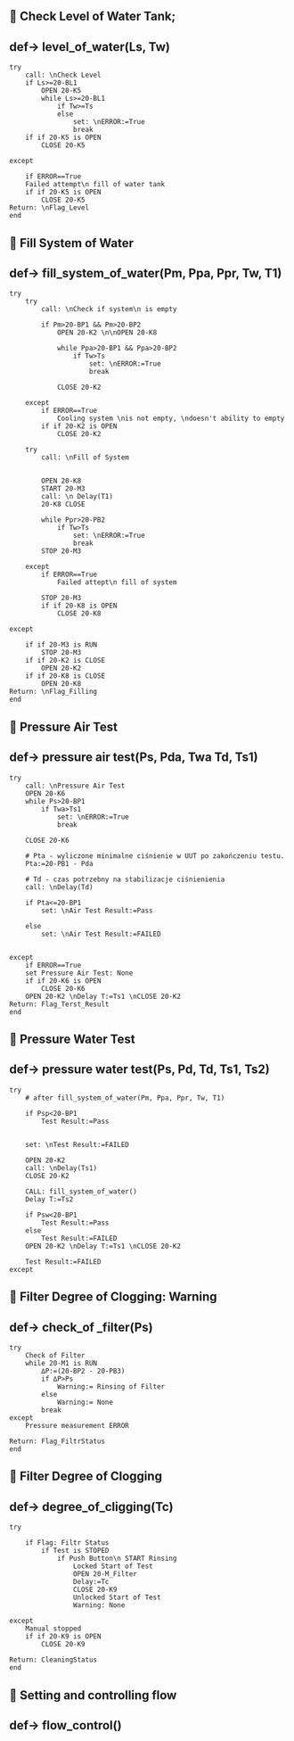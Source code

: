 ## 🔹 Check Level of Water Tank; 
##    def-> level_of_water(Ls, Tw)
```tefcha
try
    call: \nCheck Level
    if Ls>=20-BL1
        OPEN 20-K5
        while Ls>=20-BL1
            if Tw>=Ts
            else
                set: \nERROR:=True
                break  
    if if 20-K5 is OPEN
        CLOSE 20-K5    

except
    
    if ERROR==True
    Failed attempt\n fill of water tank 
    if if 20-K5 is OPEN
        CLOSE 20-K5 
Return: \nFlag_Level
end
```
## 🔹 Fill System of Water
##  def-> fill_system_of_water(Pm, Ppa, Ppr, Tw, T1)
```tefcha
try
    try
        call: \nCheck if system\n is empty

        if Pm>20-BP1 && Pm>20-BP2
            OPEN 20-K2 \n\nOPEN 20-K8

            while Ppa>20-BP1 && Ppa>20-BP2 
                if Tw>Ts
                    set: \nERROR:=True
                    break    

            CLOSE 20-K2

    except
        if ERROR==True
            Cooling system \nis not empty, \ndoesn't ability to empty
        if if 20-K2 is OPEN
            CLOSE 20-K2    

    try
        call: \nFill of System

        
        OPEN 20-K8
        START 20-M3
        call: \n Delay(T1)
        20-K8 CLOSE
            
        while Ppr>20-PB2
            if Tw>Ts
                set: \nERROR:=True
                break
        STOP 20-M3
 
    except
        if ERROR==True
            Failed attept\n fill of system
        
        STOP 20-M3
        if if 20-K8 is OPEN
            CLOSE 20-K8

except

    if if 20-M3 is RUN
        STOP 20-M3
    if if 20-K2 is CLOSE
        OPEN 20-K2
    if if 20-K8 is CLOSE
        OPEN 20-K8
Return: \nFlag_Filling   
end
```

## 🔹 Pressure Air Test
##  def-> pressure air test(Ps, Pda, Twa Td, Ts1)
```tefcha
try
    call: \nPressure Air Test
    OPEN 20-K6
    while Ps>20-BP1
        if Twa>Ts1
            set: \nERROR:=True
            break

    CLOSE 20-K6

    # Pta - wyliczone minimalne ciśnienie w UUT po zakończeniu testu. 
    Pta:=20-PB1 - Pda

    # Td - czas potrzebny na stabilizacje ciśnienienia
    call: \nDelay(Td)

    if Pta<=20-BP1
        set: \nAir Test Result:=Pass

    else
        set: \nAir Test Result:=FAILED
 

except
    if ERROR==True
    set Pressure Air Test: None
    if if 20-K6 is OPEN
        CLOSE 20-K6
    OPEN 20-K2 \nDelay T:=Ts1 \nCLOSE 20-K2  
Return: Flag_Terst_Result 
end
```

## 🔹 Pressure Water Test
##  def-> pressure water test(Ps, Pd, Td, Ts1, Ts2)
```tefcha
try
    # after fill_system_of_water(Pm, Ppa, Ppr, Tw, T1)

    if Psp<20-BP1
        Test Result:=Pass                

    
    set: \nTest Result:=FAILED

    OPEN 20-K2
    call: \nDelay(Ts1)
    CLOSE 20-K2 

    CALL: fill_system_of_water()
    Delay T:=Ts2
                    
    if Psw<20-BP1
        Test Result:=Pass                
    else 
        Test Result:=FAILED
    OPEN 20-K2 \nDelay T:=Ts1 \nCLOSE 20-K2
    
    Test Result:=FAILED
except

```


## 🔹 Filter Degree of Clogging: Warning 
##  def-> check_of _filter(Ps)
```tefcha
try
    Check of Filter
    while 20-M1 is RUN
        ∆P:=(20-BP2 - 20-PB3)
        if ∆P>Ps 
            Warning:= Rinsing of Filter 
        else
            Warning:= None
        break
except
    Pressure measurement ERROR

Return: Flag_FiltrStatus
end
```

## 🔹 Filter Degree of Clogging
##  def-> degree_of_cligging(Tc)
```tefcha
try

    if Flag: Filtr Status  
        if Test is STOPED
            if Push Button\n START Rinsing 
                Locked Start of Test
                OPEN 20-M_Filter
                Delay:=Tc
                CLOSE 20-K9
                Unlocked Start of Test
                Warning: None

except
    Manual stopped
    if if 20-K9 is OPEN
        CLOSE 20-K9

Return: CleaningStatus     
end
```

## 🔹 Setting and controlling flow 
##  def-> flow_control()
```tefcha

```

